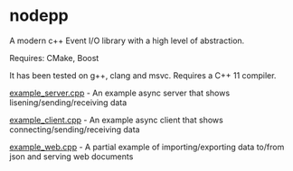 nodepp
======

A modern c++ Event I/O library with a high level of abstraction.

Requires: CMake, Boost

It has been tested on g++, clang and msvc.  Requires a C++ 11 compiler.

[example_server.cpp](example_server.cpp) - An example async server that shows lisening/sending/receiving data

[example_client.cpp](example_client.cpp) - An example async client that shows connecting/sending/receiving data

[example_web.cpp](example_web.cpp) - A partial example of importing/exporting data to/from json and serving web documents

